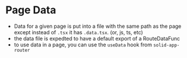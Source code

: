 # Page Data

- Data for a given page is put into a file with the same path as the page except instead of `.tsx` it has `.data.tsx`. (or, js, ts, etc)
- the data file is expedted to have a default export of a RouteDataFunc
- to use data in a page, you can use the `useData` hook from `solid-app-router`